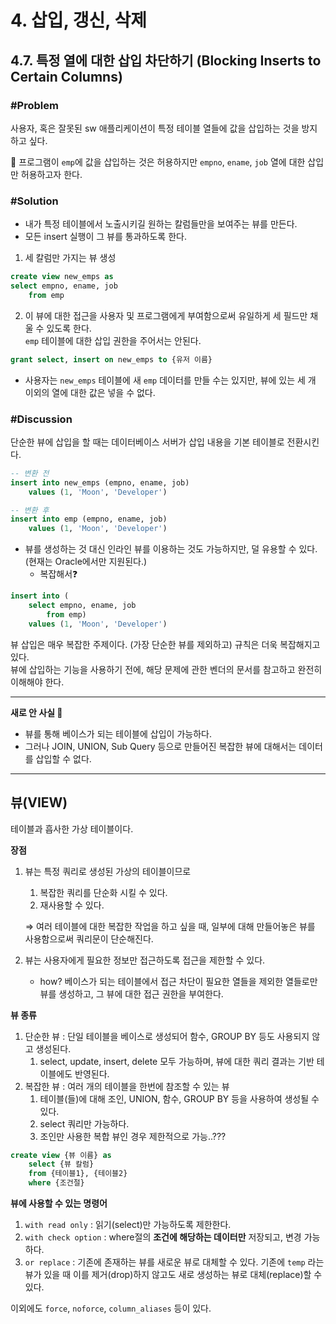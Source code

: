 # 4. 삽입, 갱신, 삭제
## 4.7. 특정 열에 대한 삽입 차단하기 (Blocking Inserts to Certain Columns)
### #Problem

사용자, 혹은 잘못된 sw 애플리케이션이 특정 테이블 열들에 값을 삽입하는 것을 방지하고 싶다.

🔎 프로그램이 `emp`에 값을 삽입하는 것은 허용하지만 `empno`, `ename`, `job` 열에 대한 삽입만 허용하고자 한다.

### #Solution
- 내가 특정 테이블에서 노출시키길 원하는 칼럼들만을 보여주는 뷰를 만든다.
- 모든 insert 실행이 그 뷰를 통과하도록 한다.

1. 세 칼럼만 가지는 뷰 생성
```sql
create view new_emps as
select empno, ename, job
	from emp
```

2. 이 뷰에 대한 접근을 사용자 및 프로그램에게 부여함으로써 유일하게 세 필드만 채울 수 있도록 한다.<br>
`emp` 테이블에 대한 삽입 권한을 주어서는 안된다.
```sql
grant select, insert on new_emps to {유저 이름}
```

- 사용자는 `new_emps` 테이블에 새 `emp` 데이터를 만들 수는 있지만, 뷰에 있는 세 개 이외의 열에 대한 값은 넣을 수 없다.

### #Discussion
단순한 뷰에 삽입을 할 때는 데이터베이스 서버가 삽입 내용을 기본 테이블로 전환시킨다.
```sql
-- 변환 전
insert into new_emps (empno, ename, job)
	values (1, 'Moon', 'Developer') 

-- 변환 후
insert into emp	(empno, ename, job)
	values (1, 'Moon', 'Developer')
```

- 뷰를 생성하는 것 대신 인라인 뷰를 이용하는 것도 가능하지만, 덜 유용할 수 있다. (현재는 Oracle에서만 지원된다.)
  - 복잡해서❓
```sql
insert into (
	select empno, ename, job
		from emp)
	values (1, 'Moon', 'Developer')
```

뷰 삽입은 매우 복잡한 주제이다. (가장 단순한 뷰를 제외하고) 규칙은 더욱 복잡해지고 있다.<br>
뷰에 삽입하는 기능을 사용하기 전에, 해당 문제에 관한 벤더의 문서를 참고하고 완전히 이해해야 한다.

---

**새로 안 사실 🌟**

- 뷰를 통해 베이스가 되는 테이블에 삽입이 가능하다.
- 그러나 JOIN, UNION, Sub Query 등으로 만들어진 복잡한 뷰에 대해서는 데이터를 삽입할 수 없다.

---
## 뷰(VIEW)

테이블과 흡사한 가상 테이블이다.

**장점**

1. 뷰는 특정 쿼리로 생성된 가상의 테이블이므로
    1. 복잡한 쿼리를 단순화 시킬 수 있다.
    2. 재사용할 수 있다.

   ⇒ 여러 테이블에 대한 복잡한 작업을 하고 싶을 때, 일부에 대해 만들어놓은 뷰를 사용함으로써 쿼리문이 단순해진다.

2. 뷰는 사용자에게 필요한 정보만 접근하도록 접근을 제한할 수 있다.
    - how? 베이스가 되는 테이블에서 접근 차단이 필요한 열들을 제외한 열들로만 뷰를 생성하고, 그 뷰에 대한 접근 권한을 부여한다.

**뷰 종류**
1. 단순한 뷰 : 단일 테이블을 베이스로 생성되어  함수, GROUP BY 등도 사용되지 않고 생성된다.
    1. select, update, insert, delete 모두 가능하며, 뷰에 대한 쿼리 결과는 기반 테이블에도 반영된다.
2. 복잡한 뷰 : 여러 개의 테이블을 한번에 참조할 수 있는 뷰
    1. 테이블(들)에 대해 조인, UNION, 함수, GROUP BY 등을 사용하여 생성될 수 있다.
    2. select 쿼리만 가능하다.
    3. 조인만 사용한 복합 뷰인 경우 제한적으로 가능..???
```sql
create view {뷰 이름} as
    select {뷰 칼럼}
    from {테이블1}, {테이블2}
    where {조건절}
```

**뷰에 사용할 수 있는 명령어**

1. `with read only` : 읽기(select)만 가능하도록 제한한다.
2. `with check option` : where절의 **조건에 해당하는 데이터만** 저장되고, 변경 가능하다.
3. `or replace` : 기존에 존재하는 뷰를 새로운 뷰로 대체할 수 있다. 기존에 `temp` 라는 뷰가 있을 때 이를 제거(drop)하지 않고도 새로 생성하는 뷰로 대체(replace)할 수 있다.

이외에도 `force`, `noforce`, `column_aliases` 등이 있다.